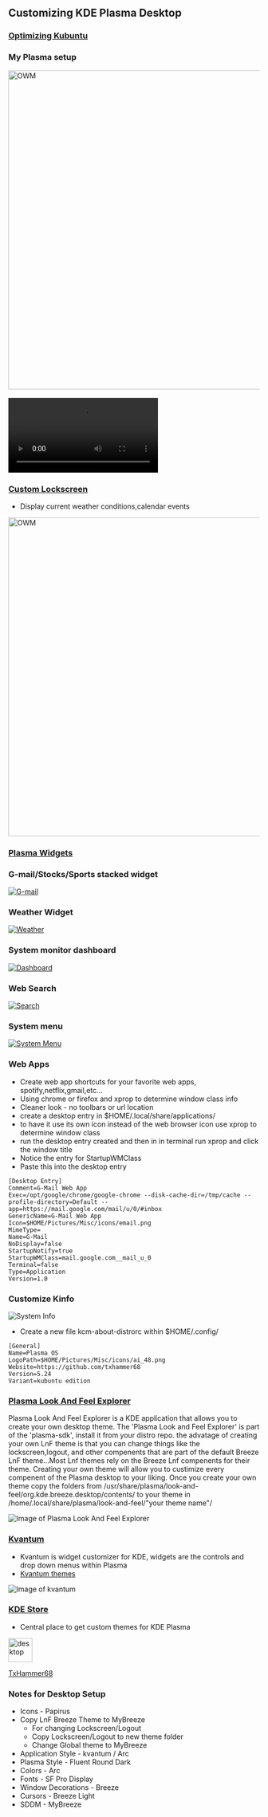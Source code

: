 ## Customizing KDE Plasma Desktop
### [Optimizing Kubuntu](kubuntu.md)<br>
### My Plasma setup

<picture>
  <img alt="OWM" src="desktop.png" width="640">
</picture>
<br>
<br>

<video src="https://user-images.githubusercontent.com/9554887/209914580-0f57f03e-1f00-4f21-bdb0-5f62c3541392.mp4" controls="controls" style="max-width: 730px;">
</video>


### [Custom Lockscreen](lockscreen.md) <br>
* Display current weather conditions,calendar events <br>

<picture>
  <img alt="OWM" src="lockscreen-win10.png" width="640">
</picture>
<br>

### [Plasma Widgets](https://github.com/txhammer68/qml#misc-kde-5-plasma-qml-widgets)

### G-mail/Stocks/Sports stacked widget
[![G-mail](images/gmail.png)](https://downgit.github.io/#/home?url=https://github.com/txhammer68/qml/blob/master/G-Mail.zip)

### Weather Widget
[![Weather](images/weather.png)](https://downgit.github.io/#/home?url=https://github.com/txhammer68/qml/blob/master/DarkSky.zip)

### System monitor dashboard
[![Dashboard](images/dashboard.png)](https://downgit.github.io/#/home?url=https://github.com/txhammer68/qml/blob/master/SystemDashboard.zip)

### Web Search
[![Search](images/search.png)](https://downgit.github.io/#/home?url=https://github.com/txhammer68/qml/blob/master/org.kde.search.zip)

### System menu
[![System Menu](images/system-menu.png)](https://downgit.github.io/#/home?url=https://github.com/txhammer68/qml/blob/master/system-menu.zip)

### Web Apps
* Create web app shortcuts for your favorite web apps, spotify,netflix,gmail,etc...
* Using chrome or firefox and xprop to determine window class info
* Cleaner look  - no toolbars or url location
* create a desktop entry in $HOME/.local/share/applications/
* to have it use its own icon instead of the web browser icon use xprop to determine window class
* run the desktop entry created and then in in terminal run xprop and click the window title
* Notice the entry for StartupWMClass
* Paste this into the desktop entry
```
[Desktop Entry]
Comment=G-Mail Web App
Exec=/opt/google/chrome/google-chrome --disk-cache-dir=/tmp/cache --profile-directory=Default --app=https://mail.google.com/mail/u/0/#inbox
GenericName=G-Mail Web App
Icon=$HOME/Pictures/Misc/icons/email.png
MimeType=
Name=G-Mail
NoDisplay=false
StartupNotify=true
StartupWMClass=mail.google.com__mail_u_0
Terminal=false
Type=Application
Version=1.0
```
### Customize Kinfo
![System Info](images/system.png)
* Create a new file kcm-about-distrorc within $HOME/.config/
```
[General]
Name=Plasma OS
LogoPath=$HOME/Pictures/Misc/icons/ai_48.png
Website=https://github.com/txhammer68
Version=5.24
Variant=kubuntu edition
```

### [Plasma Look And Feel Explorer](https://userbase.kde.org/Plasma/Create_a_Look_and_Feel_Package)
  Plasma Look And Feel Explorer is a KDE application that allows you to create your own desktop theme.
  The 'Plasma Look and Feel Explorer' is part of the 'plasma-sdk', install it from your distro repo.
  the advatage of creating your own LnF theme is that you can change things like the lockscreen,logout, 
  and other compenents that are part of the default Breeze LnF theme...Most Lnf themes rely on the Breeze Lnf compenents 
  for their theme. Creating your own theme will allow you to custimize every compenent of the Plasma desktop to your liking.
  Once you create your own theme copy the folders from /usr/share/plasma/look-and-feel/org.kde.breeze.desktop/contents/ 
  to your theme in /home/.local/share/plasma/look-and-feel/"your theme name"/
 
  ![Image of Plasma Look And Feel Explorer](https://i.imgur.com/yPkUl3M.png)


### [Kvantum](https://github.com/tsujan/Kvantum/tree/master/Kvantum) 
* Kvantum is widget customizer for KDE, widgets are the controls and drop down menus within Plasma
* [Kvantum themes](https://store.kde.org/browse/cat/123/order/latest/) 

![Image of kvantum](https://github.com/tsujan/Kvantum/raw/master/Kvantum/screenshots/Default.png?raw=true)

### [KDE Store](https://store.kde.org/browse/cat/) 
* Central place to get custom themes for KDE Plasma

<picture>
  <img alt="desktop" src="https://github.githubassets.com/images/modules/logos_page/GitHub-Mark.png" width="48">
</picture>

[TxHammer68](https://github.com/txhammer68)

### Notes for Desktop Setup
* Icons - Papirus
* Copy LnF Breeze Theme to MyBreeze
  * For changing Lockscreen/Logout
  * Copy Lockscreen/Logout to new theme folder
  * Change Global theme to MyBreeze
* Application Style - kvantum / Arc
* Plasma Style - Fluent Round Dark
* Colors - Arc
* Fonts - SF Pro Display
* Window Decorations  - Breeze
* Cursors - Breeze Light
* SDDM - MyBreeze
<br>
